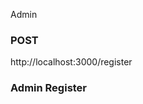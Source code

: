 <span>Admin</span>

  <span><h3>POST</h3> http://localhost:3000/register <h3>Admin Register</h3></span>


